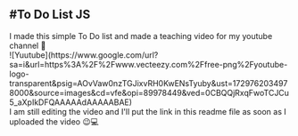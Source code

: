 #To Do List JS
---
<p>
  I made this simple To Do list and made a teaching video for my youtube channel 💫
  <br>
  ![Yuutube](https://www.google.com/url?sa=i&url=https%3A%2F%2Fwww.vecteezy.com%2Ffree-png%2Fyoutube-logo-transparent&psig=AOvVaw0nzTGJixvRH0KwENsTyuby&ust=1729762034978000&source=images&cd=vfe&opi=89978449&ved=0CBQQjRxqFwoTCJCu5_aXpIkDFQAAAAAdAAAAABAE)
  <br>
  I am still editing the video and I'll put the link in this readme file as soon as I uploaded the video 😉💻
</p>
